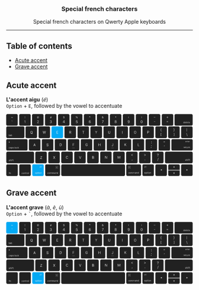 <p align="center">
  <h3 align="center">Special french characters</h3>
  <p align="center">Special french characters on Qwerty Apple keyboards</p>
 </p>

 ---

## Table of contents

- [Acute accent](#acute-accent)
- [Grave accent](#grave-accent)

## Acute accent
**L'accent aigu** (*é*)  
`Option` + `E`, followed by the vowel to accentuate
  
![Option + E](img/macbook-qwerty-option-e.svg)
  


## Grave accent
**L'accent grave** (*à*, *è*, *ù*)  
`Option` + `` ` ``, followed by the vowel to accentuate
  
![Option + `](img/macbook-qwerty-option-backtick.svg)
  